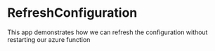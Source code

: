 # RefreshConfiguration
This app demonstrates how we can refresh the configuration without restarting our azure function

